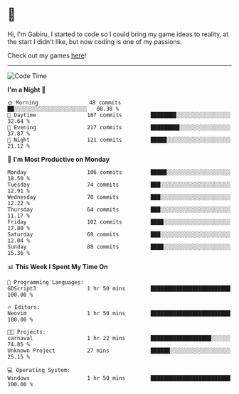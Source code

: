 # 🐀

Hi, I'm Gabiru, I started to code so I could bring my game ideas to reality, at the start I didn't like, but now coding is one of my passions.

Check out my games [here](https://gabiru.art/projetos/)!

---

<!--START_SECTION:waka-->
![Code Time](http://img.shields.io/badge/Code%20Time-311%20hrs%2014%20mins-blue)

**I'm a Night 🦉** 

```text
🌞 Morning                48 commits          ██░░░░░░░░░░░░░░░░░░░░░░░   08.38 % 
🌆 Daytime                187 commits         ████████░░░░░░░░░░░░░░░░░   32.64 % 
🌃 Evening                217 commits         █████████░░░░░░░░░░░░░░░░   37.87 % 
🌙 Night                  121 commits         █████░░░░░░░░░░░░░░░░░░░░   21.12 % 
```
📅 **I'm Most Productive on Monday** 

```text
Monday                   106 commits         █████░░░░░░░░░░░░░░░░░░░░   18.50 % 
Tuesday                  74 commits          ███░░░░░░░░░░░░░░░░░░░░░░   12.91 % 
Wednesday                70 commits          ███░░░░░░░░░░░░░░░░░░░░░░   12.22 % 
Thursday                 64 commits          ███░░░░░░░░░░░░░░░░░░░░░░   11.17 % 
Friday                   102 commits         ████░░░░░░░░░░░░░░░░░░░░░   17.80 % 
Saturday                 69 commits          ███░░░░░░░░░░░░░░░░░░░░░░   12.04 % 
Sunday                   88 commits          ████░░░░░░░░░░░░░░░░░░░░░   15.36 % 
```


📊 **This Week I Spent My Time On** 

```text
💬 Programming Languages: 
GDScript3                1 hr 50 mins        █████████████████████████   100.00 % 

🔥 Editors: 
Neovim                   1 hr 50 mins        █████████████████████████   100.00 % 

🐱‍💻 Projects: 
carnaval                 1 hr 22 mins        ███████████████████░░░░░░   74.85 % 
Unknown Project          27 mins             ██████░░░░░░░░░░░░░░░░░░░   25.15 % 

💻 Operating System: 
Windows                  1 hr 50 mins        █████████████████████████   100.00 % 
```


<!--END_SECTION:waka-->
